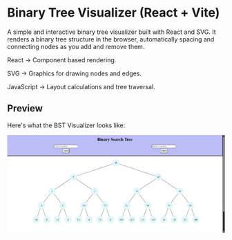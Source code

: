 # Binary Tree Visualizer (React + Vite)

A simple and interactive binary tree visualizer built with React and SVG.
It renders a binary tree structure in the browser, automatically spacing and connecting nodes as you add and remove them.


React -> Component based rendering.

SVG -> Graphics for drawing nodes and edges.

JavaScript -> Layout calculations and tree traversal.

## Preview
Here's what the BST Visualizer looks like:

![Binary Tree Screenshot](./BST_.jpg)
